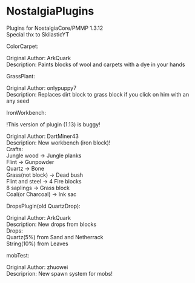 # NostalgiaPlugins
Plugins for NostalgiaCore/PMMP 1.3.12<br>
Special thx to SkilasticYT

ColorCarpet:<br>

Original Author: ArkQuark<br>
Description: Paints blocks of wool and carpets with a dye in your hands

GrassPlant:<br>

Original Author: onlypuppy7<br>
Description: Replaces dirt block to grass block if you click on him with an any seed

IronWorkbench:<br>

!This version of plugin (1.13) is buggy!

Original Author: DartMiner43<br>
Description: New workbench (iron block)!<br>
Crafts:<br>
Jungle wood -> Jungle planks<br>
Flint -> Gunpowder<br>
Quartz -> Bone<br>
Grass(not block) -> Dead bush<br>
Flint and steel -> 4 Fire blocks<br>
8 saplings -> Grass block<br>
Coal(or Charcoal) -> Ink sac

DropsPlugin(old QuartzDrop):<br>

Original Author: ArkQuark<br>
Description: New drops from blocks<br>
Drops:<br>
Quartz(5%) from Sand and Netherrack<br>
String(10%) from Leaves

mobTest:<br>

Original Author: zhuowei<br>
Descriprion: New spawn system for mobs!

